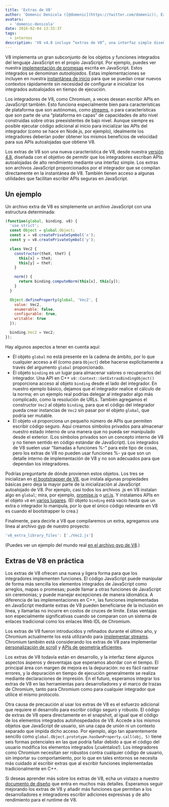 ```yaml
---
title: 'Extras de V8'
author: 'Domenic Denicola ([@domenic](https://twitter.com/domenic)), Experto en Streams'
avatars:
  - 'domenic-denicola'
date: 2016-02-04 13:33:37
tags:
  - internos
description: 'V8 v4.8 incluye “extras de V8”, una interfaz simple diseñada con el objetivo de permitir que los integradores escriban APIs autoalojadas de alto rendimiento.'
---
```

V8 implementa un gran subconjunto de los objetos y funciones integrados del lenguaje JavaScript en el propio JavaScript. Por ejemplo, puedes ver nuestra [implementación de promesas](https://code.google.com/p/chromium/codesearch#chromium/src/v8/src/js/promise.js) escrita en JavaScript. Estos integrados se denominan _autoalojados_. Estas implementaciones se incluyen en nuestra [instantánea de inicio](/blog/custom-startup-snapshots) para que se puedan crear nuevos contextos rápidamente sin necesidad de configurar e inicializar los integrados autoalojados en tiempo de ejecución.

<!--truncate-->
Los integradores de V8, como Chromium, a veces desean escribir APIs en JavaScript también. Esto funciona especialmente bien para características de plataforma que son autónomas, como [streams](https://streams.spec.whatwg.org/), o para características que son parte de una “plataforma en capas” de capacidades de alto nivel construidas sobre otras preexistentes de bajo nivel. Aunque siempre es posible ejecutar código adicional al inicio para inicializar las APIs del integrador (como se hace en Node.js, por ejemplo), idealmente los integradores deberían poder obtener los mismos beneficios de velocidad para sus APIs autoalojadas que obtiene V8.

Los extras de V8 son una nueva característica de V8, desde nuestra [versión 4.8](/blog/v8-release-48), diseñada con el objetivo de permitir que los integradores escriban APIs autoalojadas de alto rendimiento mediante una interfaz simple. Los extras son archivos JavaScript proporcionados por el integrador que se compilan directamente en la instantánea de V8. También tienen acceso a algunas utilidades que facilitan escribir APIs seguras en JavaScript.

## Un ejemplo

Un archivo extra de V8 es simplemente un archivo JavaScript con una estructura determinada:

```js
(function(global, binding, v8) {
  'use strict';
  const Object = global.Object;
  const x = v8.createPrivateSymbol('x');
  const y = v8.createPrivateSymbol('y');

  class Vec2 {
    constructor(theX, theY) {
      this[x] = theX;
      this[y] = theY;
    }

    norm() {
      return binding.computeNorm(this[x], this[y]);
    }
  }

  Object.defineProperty(global, 'Vec2', {
    value: Vec2,
    enumerable: false,
    configurable: true,
    writable: true
  });

  binding.Vec2 = Vec2;
});
```

Hay algunos aspectos a tener en cuenta aquí:

- El objeto `global` no está presente en la cadena de ámbito, por lo que cualquier acceso a él (como para `Object`) debe hacerse explícitamente a través del argumento `global` proporcionado.
- El objeto `binding` es un lugar para almacenar valores o recuperarlos del integrador. Una API en C++ `v8::Context::GetExtrasBindingObject()` proporciona acceso al objeto `binding` desde el lado del integrador. En nuestro ejemplo básico, dejamos que el integrador realice el cálculo de la norma; en un ejemplo real podrías delegar al integrador algo más complicado, como la resolución de URLs. También agregamos el constructor `Vec2` al objeto `binding`, para que el código del integrador pueda crear instancias de `Vec2` sin pasar por el objeto `global`, que podría ser mutable.
- El objeto `v8` proporciona un pequeño número de APIs que permiten escribir código seguro. Aquí creamos símbolos privados para almacenar nuestro estado interno de una manera que no pueda ser manipulado desde el exterior. (Los símbolos privados son un concepto interno de V8 y no tienen sentido en código estándar de JavaScript). Los integrados de V8 suelen usar “llamadas a funciones %-” para este tipo de cosas, pero los extras de V8 no pueden usar funciones %- ya que son un detalle interno de implementación de V8 y no son adecuados para que dependan los integradores.

Podrías preguntarte de dónde provienen estos objetos. Los tres se inicializan en [el bootstrapper de V8](https://code.google.com/p/chromium/codesearch#chromium/src/v8/src/bootstrapper.cc), que instala algunas propiedades básicas pero deja la mayor parte de la inicialización al JavaScript autoalojado de V8. Por ejemplo, casi todos los archivos .js en V8 instalan algo en `global`; mira, por ejemplo, [promise.js](https://code.google.com/p/chromium/codesearch#chromium/src/v8/src/js/promise.js&sq=package:chromium&l=439) o [uri.js](https://code.google.com/p/chromium/codesearch#chromium/src/v8/src/js/uri.js&sq=package:chromium&l=371). Y instalamos APIs en el objeto `v8` en [varios lugares](https://code.google.com/p/chromium/codesearch#search/&q=extrasUtils&sq=package:chromium&type=cs). (El objeto `binding` está vacío hasta que un extra o integrador lo manipula, por lo que el único código relevante en V8 es cuando el bootstrapper lo crea.)

Finalmente, para decirle a V8 que compilaremos un extra, agregamos una línea al archivo gyp de nuestro proyecto:

```js
'v8_extra_library_files': ['./Vec2.js']
```

(Puedes ver un ejemplo del mundo real [en el archivo gyp de V8](https://code.google.com/p/chromium/codesearch#chromium/src/v8/build/standalone.gypi&sq=package:chromium&type=cs&l=170).)

## Extras de V8 en práctica

Los extras de V8 ofrecen una nueva y ligera forma para que los integradores implementen funciones. El código JavaScript puede manipular de forma más sencilla los elementos integrados de JavaScript como arreglos, mapas o promesas; puede llamar a otras funciones de JavaScript sin ceremonias; y puede manejar excepciones de manera idiomática. A diferencia de las implementaciones en C++, las funciones implementadas en JavaScript mediante extras de V8 pueden beneficiarse de la inclusión en línea, y llamarlas no incurre en costos de cruces de límite. Estas ventajas son especialmente significativas cuando se comparan con un sistema de enlaces tradicional como los enlaces Web IDL de Chromium.

Los extras de V8 fueron introducidos y refinados durante el último año, y Chromium actualmente los está utilizando para [implementar streams](https://code.google.com/p/chromium/codesearch#chromium/src/third_party/WebKit/Source/core/streams/ReadableStream.js). Chromium también está considerando los extras de V8 para implementar [personalización de scroll](https://codereview.chromium.org/1333323003) y [APIs de geometría eficientes](https://groups.google.com/a/chromium.org/d/msg/blink-dev/V_bJNtOg0oM/VKbbYs-aAgAJ).

Los extras de V8 todavía están en desarrollo, y la interfaz tiene algunos aspectos ásperos y desventajas que esperamos abordar con el tiempo. El principal área con margen de mejora es la depuración: no es fácil rastrear errores, y la depuración en tiempo de ejecución generalmente se realiza mediante declaraciones de impresión. En el futuro, esperamos integrar los extras de V8 en las herramientas para desarrolladores y el marco de trazas de Chromium, tanto para Chromium como para cualquier integrador que utilice el mismo protocolo.

Otra causa de precaución al usar los extras de V8 es el esfuerzo adicional que requiere el desarrollo para escribir código seguro y robusto. El código de extras de V8 opera directamente en el snapshot, al igual que el código de los elementos integrados autohospedados de V8. Accede a los mismos objetos que JavaScript de usuario, sin una capa de unión ni un contexto separado que impida dicho acceso. Por ejemplo, algo tan aparentemente sencillo como `global.Object.prototype.hasOwnProperty.call(obj, 5)` tiene seis formas potenciales en las que podría fallar debido a que el código del usuario modifica los elementos integrados (¡cuéntalos!). Los integradores como Chromium necesitan ser robustos contra cualquier código de usuario, sin importar su comportamiento, por lo que en tales entornos se necesita más cuidado al escribir extras que al escribir funciones implementadas tradicionalmente en C++.

Si deseas aprender más sobre los extras de V8, echa un vistazo a nuestro [documento de diseño](https://docs.google.com/document/d/1AT5-T0aHGp7Lt29vPWFr2-qG8r3l9CByyvKwEuA8Ec0/edit#heading=h.32abkvzeioyz) que entra en muchos más detalles. Esperamos seguir mejorando los extras de V8 y añadir más funciones que permitan a los desarrolladores e integradores escribir adiciones expresivas y de alto rendimiento para el runtime de V8.
